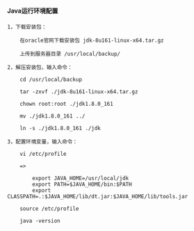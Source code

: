 
#### Java运行环境配置

	1，下载安装包：

		在oracle官网下载安装包 jdk-8u161-linux-x64.tar.gz

		上传到服务器目录 /usr/local/backup/

	2，解压安装包，输入命令：

		cd /usr/local/backup

		tar -zxvf ./jdk-8u161-linux-x64.tar.gz

		chown root:root ./jdk1.8.0_161

		mv ./jdk1.8.0_161 ../

		ln -s ./jdk1.8.0_161 ./jdk

	3，配置环境变量，输入命令：

		vi /etc/profile

		=>

			export JAVA_HOME=/usr/local/jdk
			export PATH=$JAVA_HOME/bin:$PATH
			export CLASSPATH=.:$JAVA_HOME/lib/dt.jar:$JAVA_HOME/lib/tools.jar

		source /etc/profile

		java -version
